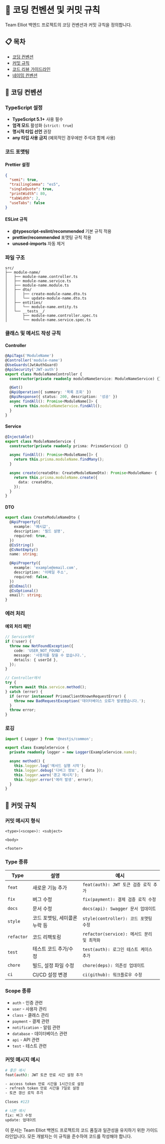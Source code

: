 # 📝 코딩 컨벤션 및 커밋 규칙

Team Elliot 백엔드 프로젝트의 코딩 컨벤션과 커밋 규칙을 정의합니다.

## 📋 목차

- [코딩 컨벤션](#-코딩-컨벤션)
- [커밋 규칙](#-커밋-규칙)
- [코드 리뷰 가이드라인](#-코드-리뷰-가이드라인)
- [네이밍 컨벤션](#-네이밍-컨벤션)

## 🎨 코딩 컨벤션

### TypeScript 설정

- **TypeScript 5.1+** 사용 필수
- **엄격 모드** 활성화 (`strict: true`)
- **명시적 타입 선언** 권장
- **any 타입 사용 금지** (예외적인 경우에만 주석과 함께 사용)

### 코드 포맷팅

#### Prettier 설정

```json
{
  "semi": true,
  "trailingComma": "es5",
  "singleQuote": true,
  "printWidth": 80,
  "tabWidth": 2,
  "useTabs": false
}
```

#### ESLint 규칙

- **@typescript-eslint/recommended** 기본 규칙 적용
- **prettier/recommended** 포맷팅 규칙 적용
- **unused-imports** 자동 제거

### 파일 구조

```
src/
├── module-name/
│   ├── module-name.controller.ts
│   ├── module-name.service.ts
│   ├── module-name.module.ts
│   ├── dto/
│   │   ├── create-module-name.dto.ts
│   │   └── update-module-name.dto.ts
│   ├── entities/
│   │   └── module-name.entity.ts
│   └── __tests__/
│       ├── module-name.controller.spec.ts
│       └── module-name.service.spec.ts
```

### 클래스 및 메서드 작성 규칙

#### Controller

```typescript
@ApiTags('ModuleName')
@Controller('module-name')
@UseGuards(JwtAuthGuard)
@ApiSecurity('JWT-auth')
export class ModuleNameController {
  constructor(private readonly moduleNameService: ModuleNameService) {}

  @Get()
  @ApiOperation({ summary: '목록 조회' })
  @ApiResponse({ status: 200, description: '성공' })
  async findAll(): Promise<ModuleName[]> {
    return this.moduleNameService.findAll();
  }
}
```

#### Service

```typescript
@Injectable()
export class ModuleNameService {
  constructor(private readonly prisma: PrismaService) {}

  async findAll(): Promise<ModuleName[]> {
    return this.prisma.moduleName.findMany();
  }

  async create(createDto: CreateModuleNameDto): Promise<ModuleName> {
    return this.prisma.moduleName.create({
      data: createDto,
    });
  }
}
```

#### DTO

```typescript
export class CreateModuleNameDto {
  @ApiProperty({
    example: '예시값',
    description: '필드 설명',
    required: true,
  })
  @IsString()
  @IsNotEmpty()
  name: string;

  @ApiProperty({
    example: 'example@email.com',
    description: '이메일 주소',
    required: false,
  })
  @IsEmail()
  @IsOptional()
  email?: string;
}
```

### 에러 처리

#### 예외 처리 패턴

```typescript
// Service에서
if (!user) {
  throw new NotFoundException({
    code: 'USER_NOT_FOUND',
    message: '사용자를 찾을 수 없습니다.',
    details: { userId },
  });
}

// Controller에서
try {
  return await this.service.method();
} catch (error) {
  if (error instanceof PrismaClientKnownRequestError) {
    throw new BadRequestException('데이터베이스 오류가 발생했습니다.');
  }
  throw error;
}
```

### 로깅

```typescript
import { Logger } from '@nestjs/common';

export class ExampleService {
  private readonly logger = new Logger(ExampleService.name);

  async method() {
    this.logger.log('메서드 실행 시작');
    this.logger.debug('디버그 정보', { data });
    this.logger.warn('경고 메시지');
    this.logger.error('에러 발생', error);
  }
}
```

## 📝 커밋 규칙

### 커밋 메시지 형식

```
<type>(<scope>): <subject>

<body>

<footer>
```

### Type 종류

| Type       | 설명                          | 예시                                       |
| ---------- | ----------------------------- | ------------------------------------------ |
| `feat`     | 새로운 기능 추가              | `feat(auth): JWT 토큰 검증 로직 추가`      |
| `fix`      | 버그 수정                     | `fix(payment): 결제 검증 로직 수정`        |
| `docs`     | 문서 수정                     | `docs(api): Swagger 문서 업데이트`         |
| `style`    | 코드 포맷팅, 세미콜론 누락 등 | `style(controller): 코드 포맷팅 수정`      |
| `refactor` | 코드 리팩토링                 | `refactor(service): 메서드 분리 및 최적화` |
| `test`     | 테스트 코드 추가/수정         | `test(auth): 로그인 테스트 케이스 추가`    |
| `chore`    | 빌드, 설정 파일 수정          | `chore(deps): 의존성 업데이트`             |
| `ci`       | CI/CD 설정 변경               | `ci(github): 워크플로우 수정`              |

### Scope 종류

- `auth` - 인증 관련
- `user` - 사용자 관리
- `class` - 클래스 관리
- `payment` - 결제 관련
- `notification` - 알림 관련
- `database` - 데이터베이스 관련
- `api` - API 관련
- `test` - 테스트 관련

### 커밋 메시지 예시

```bash
# 좋은 예시
feat(auth): JWT 토큰 만료 시간 설정 추가

- access token 만료 시간을 1시간으로 설정
- refresh token 만료 시간을 7일로 설정
- 토큰 갱신 로직 추가

Closes #123

# 나쁜 예시
fix: 버그 수정
update: 업데이트
```

이 문서는 Team Elliot 백엔드 프로젝트의 코드 품질과 일관성을 유지하기 위한 가이드라인입니다. 모든 개발자는 이 규칙을 준수하여 코드를 작성해야 합니다.
